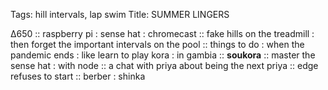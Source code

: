 Tags: hill intervals, lap swim
Title: SUMMER LINGERS
  
∆650 :: raspberry pi : sense hat : chromecast :: fake hills on the treadmill : then forget the important intervals on the pool :: things to do : when the pandemic ends : like learn to play kora : in gambia :: **soukora** :: master the sense hat : with node :: a chat with priya about being the next priya :: edge refuses to start :: berber : shinka
